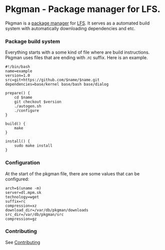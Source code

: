 # Pkgman - Package manager for LFS.

Pkgman is a [package manager](https://en.wikipedia.org/wiki/Package_manager) for [LFS](linuxfromscratch.org). It serves as a automated build system with automatically downloading dependencies and etc.

### Package build system

Everything starts with a some kind of file where are build instructions. Pkgman uses files that are ending with .rc suffix. Here is an example.

```shell
#!/bin/bash
name=example
version=1.0
src=git+https://github.com/$name/$name.git
dependencies=base/kernel base/bash base/dialog

prepare() {
    cd $name
    git checkout $version
    ./autogen.sh
    ./configure
}

build() {
    make
}

install() {
    sudo make install
}
```

### Configuration

At the start of the pkgman file, there are some values that can be configured:

```shell
arch=$(uname -m)
server=dl.mpm.sk
technology=wget
suffix=rc
compression=xz
download_dir=/var/db/pkgman/downloads
src_dir=/var/db/pkgman/src
compression=gz
```

### Contributing

See [Contributing](CONTRIBUTING.md)
